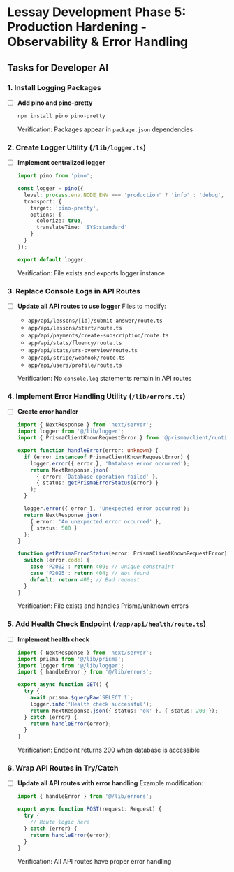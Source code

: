# Lessay Development Phase 5: Production Hardening - Observability & Error Handling

## Tasks for Developer AI

### 1. Install Logging Packages
- [ ] **Add pino and pino-pretty**
  ```bash
  npm install pino pino-pretty
  ```
  Verification: Packages appear in `package.json` dependencies

### 2. Create Logger Utility (`/lib/logger.ts`)
- [ ] **Implement centralized logger**
  ```typescript
  import pino from 'pino';

  const logger = pino({
    level: process.env.NODE_ENV === 'production' ? 'info' : 'debug',
    transport: {
      target: 'pino-pretty',
      options: {
        colorize: true,
        translateTime: 'SYS:standard'
      }
    }
  });

  export default logger;
  ```
  Verification: File exists and exports logger instance

### 3. Replace Console Logs in API Routes
- [ ] **Update all API routes to use logger**
  Files to modify:
  - `app/api/lessons/[id]/submit-answer/route.ts`
  - `app/api/lessons/start/route.ts`
  - `app/api/payments/create-subscription/route.ts`
  - `app/api/stats/fluency/route.ts`
  - `app/api/stats/srs-overview/route.ts`
  - `app/api/stripe/webhook/route.ts`
  - `app/api/users/profile/route.ts`

  Verification: No `console.log` statements remain in API routes

### 4. Implement Error Handling Utility (`/lib/errors.ts`)
- [ ] **Create error handler**
  ```typescript
  import { NextResponse } from 'next/server';
  import logger from '@/lib/logger';
  import { PrismaClientKnownRequestError } from '@prisma/client/runtime/library';

  export function handleError(error: unknown) {
    if (error instanceof PrismaClientKnownRequestError) {
      logger.error({ error }, 'Database error occurred');
      return NextResponse.json(
        { error: 'Database operation failed' },
        { status: getPrismaErrorStatus(error) }
      );
    }

    logger.error({ error }, 'Unexpected error occurred');
    return NextResponse.json(
      { error: 'An unexpected error occurred' },
      { status: 500 }
    );
  }

  function getPrismaErrorStatus(error: PrismaClientKnownRequestError): number {
    switch (error.code) {
      case 'P2002': return 409; // Unique constraint
      case 'P2025': return 404; // Not found
      default: return 400; // Bad request
    }
  }
  ```
  Verification: File exists and handles Prisma/unknown errors

### 5. Add Health Check Endpoint (`/app/api/health/route.ts`)
- [ ] **Implement health check**
  ```typescript
  import { NextResponse } from 'next/server';
  import prisma from '@/lib/prisma';
  import logger from '@/lib/logger';
  import { handleError } from '@/lib/errors';

  export async function GET() {
    try {
      await prisma.$queryRaw`SELECT 1`;
      logger.info('Health check successful');
      return NextResponse.json({ status: 'ok' }, { status: 200 });
    } catch (error) {
      return handleError(error);
    }
  }
  ```
  Verification: Endpoint returns 200 when database is accessible

### 6. Wrap API Routes in Try/Catch
- [ ] **Update all API routes with error handling**
  Example modification:
  ```typescript
  import { handleError } from '@/lib/errors';

  export async function POST(request: Request) {
    try {
      // Route logic here
    } catch (error) {
      return handleError(error);
    }
  }
  ```
  Verification: All API routes have proper error handling